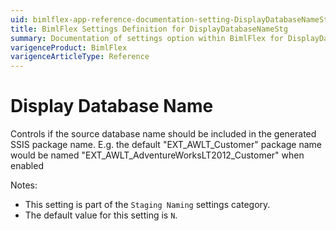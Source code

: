 ```yaml
---
uid: bimlflex-app-reference-documentation-setting-DisplayDatabaseNameStg
title: BimlFlex Settings Definition for DisplayDatabaseNameStg
summary: Documentation of settings option within BimlFlex for DisplayDatabaseNameStg
varigenceProduct: BimlFlex
varigenceArticleType: Reference
---
```


# Display Database Name

Controls if the source database name should be included in the generated SSIS package name. E.g. the default "EXT_AWLT_Customer" package name would be named "EXT_AWLT_AdventureWorksLT2012_Customer" when enabled

Notes:
* This setting is part of the `Staging Naming` settings category.
 * The default value for this setting is `N`.
